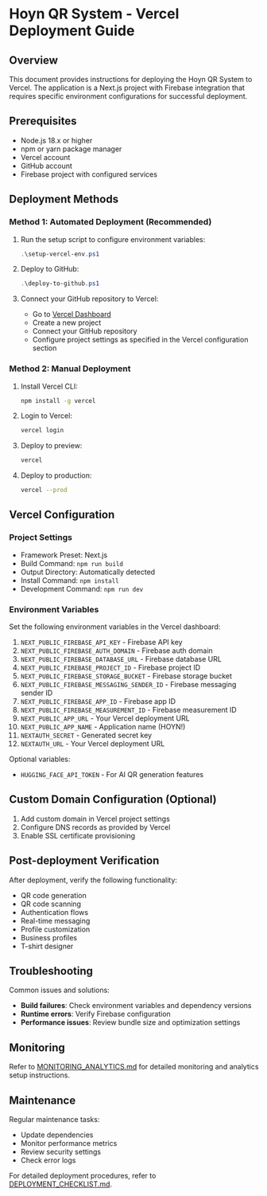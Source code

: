 # Hoyn QR System - Vercel Deployment Guide

## Overview
This document provides instructions for deploying the Hoyn QR System to Vercel. The application is a Next.js project with Firebase integration that requires specific environment configurations for successful deployment.

## Prerequisites
- Node.js 18.x or higher
- npm or yarn package manager
- Vercel account
- GitHub account
- Firebase project with configured services

## Deployment Methods

### Method 1: Automated Deployment (Recommended)
1. Run the setup script to configure environment variables:
   ```powershell
   .\setup-vercel-env.ps1
   ```

2. Deploy to GitHub:
   ```powershell
   .\deploy-to-github.ps1
   ```

3. Connect your GitHub repository to Vercel:
   - Go to [Vercel Dashboard](https://vercel.com/dashboard)
   - Create a new project
   - Connect your GitHub repository
   - Configure project settings as specified in the Vercel configuration section

### Method 2: Manual Deployment
1. Install Vercel CLI:
   ```bash
   npm install -g vercel
   ```

2. Login to Vercel:
   ```bash
   vercel login
   ```

3. Deploy to preview:
   ```bash
   vercel
   ```

4. Deploy to production:
   ```bash
   vercel --prod
   ```

## Vercel Configuration

### Project Settings
- Framework Preset: Next.js
- Build Command: `npm run build`
- Output Directory: Automatically detected
- Install Command: `npm install`
- Development Command: `npm run dev`

### Environment Variables
Set the following environment variables in the Vercel dashboard:

1. `NEXT_PUBLIC_FIREBASE_API_KEY` - Firebase API key
2. `NEXT_PUBLIC_FIREBASE_AUTH_DOMAIN` - Firebase auth domain
3. `NEXT_PUBLIC_FIREBASE_DATABASE_URL` - Firebase database URL
4. `NEXT_PUBLIC_FIREBASE_PROJECT_ID` - Firebase project ID
5. `NEXT_PUBLIC_FIREBASE_STORAGE_BUCKET` - Firebase storage bucket
6. `NEXT_PUBLIC_FIREBASE_MESSAGING_SENDER_ID` - Firebase messaging sender ID
7. `NEXT_PUBLIC_FIREBASE_APP_ID` - Firebase app ID
8. `NEXT_PUBLIC_FIREBASE_MEASUREMENT_ID` - Firebase measurement ID
9. `NEXT_PUBLIC_APP_URL` - Your Vercel deployment URL
10. `NEXT_PUBLIC_APP_NAME` - Application name (HOYN!)
11. `NEXTAUTH_SECRET` - Generated secret key
12. `NEXTAUTH_URL` - Your Vercel deployment URL

Optional variables:
- `HUGGING_FACE_API_TOKEN` - For AI QR generation features

## Custom Domain Configuration (Optional)
1. Add custom domain in Vercel project settings
2. Configure DNS records as provided by Vercel
3. Enable SSL certificate provisioning

## Post-deployment Verification
After deployment, verify the following functionality:
- QR code generation
- QR code scanning
- Authentication flows
- Real-time messaging
- Profile customization
- Business profiles
- T-shirt designer

## Troubleshooting
Common issues and solutions:
- **Build failures**: Check environment variables and dependency versions
- **Runtime errors**: Verify Firebase configuration
- **Performance issues**: Review bundle size and optimization settings

## Monitoring
Refer to [MONITORING_ANALYTICS.md](file:///c%3A/Users/MSI/OneDrive/Masa%C3%BCst%C3%BC/hoyn%20denemeleri/hoyn1/MONITORING_ANALYTICS.md) for detailed monitoring and analytics setup instructions.

## Maintenance
Regular maintenance tasks:
- Update dependencies
- Monitor performance metrics
- Review security settings
- Check error logs

For detailed deployment procedures, refer to [DEPLOYMENT_CHECKLIST.md](file:///c%3A/Users/MSI/OneDrive/Masa%C3%BCst%C3%BC/hoyn%20denemeleri/hoyn1/DEPLOYMENT_CHECKLIST.md).